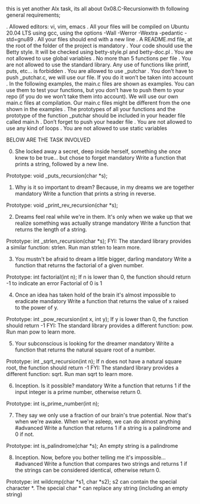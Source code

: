 this is yet another Alx task, its all about 0x08.C-Recursionwith th following general requirements;

. Allowed editors: vi, vim, emacs
. All your files will be compiled on Ubuntu 20.04 LTS using gcc, using the options -Wall -Werror -Wextra -pedantic -std=gnu89
. All your files should end with a new line
. A README.md file, at the root of the folder of the project is mandatory
. Your code should use the Betty style. It will be checked using betty-style.pl and betty-doc.pl
. You are not allowed to use global variables
. No more than 5 functions per file
. You are not allowed to use the standard library. Any use of functions like printf, puts, etc… is forbidden
. You are allowed to use _putchar
. You don’t have to push _putchar.c, we will use our file. If you do it won’t be taken into account
. In the following examples, the main.c files are shown as examples. You can use them to test your functions, but you don’t have to push them to your repo (if you do we won’t take them into account). We will use our own main.c files at compilation. Our main.c files might be different from the one shown in the examples
. The prototypes of all your functions and the prototype of the function _putchar should be included in your header file called main.h
. Don’t forget to push your header file
. You are not allowed to use any kind of loops
. You are not allowed to use static variables

BELOW ARE THE TASK INVOLVED

0. She locked away a secret, deep inside herself, something she once knew to be true... but chose to forget
mandatory
Write a function that prints a string, followed by a new line.

Prototype: void _puts_recursion(char *s);

1. Why is it so important to dream? Because, in my dreams we are together
mandatory
Write a function that prints a string in reverse.

Prototype: void _print_rev_recursion(char *s);

2. Dreams feel real while we're in them. It's only when we wake up that we realize something was actually strange
mandatory
Write a function that returns the length of a string.

Prototype: int _strlen_recursion(char *s);
FYI: The standard library provides a similar function: strlen. Run man strlen to learn more.

3. You mustn't be afraid to dream a little bigger, darling
mandatory
Write a function that returns the factorial of a given number.

Prototype: int factorial(int n);
If n is lower than 0, the function should return -1 to indicate an error
Factorial of 0 is 1

4. Once an idea has taken hold of the brain it's almost impossible to eradicate
mandatory
Write a function that returns the value of x raised to the power of y.

Prototype: int _pow_recursion(int x, int y);
If y is lower than 0, the function should return -1
FYI: The standard library provides a different function: pow. Run man pow to learn more.

5. Your subconscious is looking for the dreamer
mandatory
Write a function that returns the natural square root of a number.

Prototype: int _sqrt_recursion(int n);
If n does not have a natural square root, the function should return -1
FYI: The standard library provides a different function: sqrt. Run man sqrt to learn more.

6. Inception. Is it possible?
mandatory
Write a function that returns 1 if the input integer is a prime number, otherwise return 0.

Prototype: int is_prime_number(int n);

7. They say we only use a fraction of our brain's true potential. Now that's when we're awake. When we're asleep, we can do almost anything
#advanced
Write a function that returns 1 if a string is a palindrome and 0 if not.

Prototype: int is_palindrome(char *s);
An empty string is a palindrome

8. Inception. Now, before you bother telling me it's impossible...
#advanced
Write a function that compares two strings and returns 1 if the strings can be considered identical, otherwise return 0.

Prototype: int wildcmp(char *s1, char *s2);
s2 can contain the special character *.
The special char * can replace any string (including an empty string)
